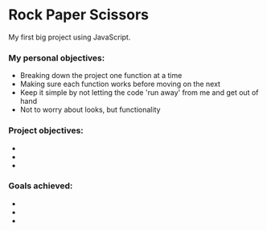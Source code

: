 # Rock Paper Scissors
My first big project using JavaScript.
### My personal objectives:
- Breaking down the project one function at a time
- Making sure each function works before moving on the next
- Keep it simple by not letting the code 'run away' from me and get out of hand
- Not to worry about looks, but functionality
### Project objectives:
- 
- 
- 
### Goals achieved:
- 
- 
- 
